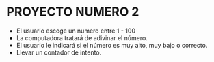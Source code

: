 <h1> PROYECTO NUMERO 2 </h1>


- El usuario escoge un numero entre 1 - 100
- La computadora tratará de adivinar el número.
- El usuario le indicará si el número es muy alto, muy bajo o correcto.
- Llevar un contador de intento.




